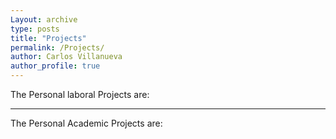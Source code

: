 ```yaml
---
Layout: archive
type: posts
title: "Projects"
permalink: /Projects/
author: Carlos Villanueva
author_profile: true
---
```

The Personal laboral Projects are:
<hr>
The Personal Academic Projects are: